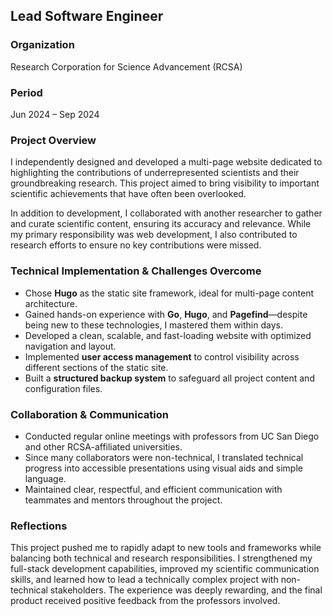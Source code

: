 ## Lead Software Engineer

### Organization

Research Corporation for Science Advancement (RCSA)

### Period

Jun 2024 – Sep 2024

### Project Overview

I independently designed and developed a multi-page website dedicated to highlighting the contributions of underrepresented scientists and their groundbreaking research. This project aimed to bring visibility to important scientific achievements that have often been overlooked.

In addition to development, I collaborated with another researcher to gather and curate scientific content, ensuring its accuracy and relevance. While my primary responsibility was web development, I also contributed to research efforts to ensure no key contributions were missed.

### Technical Implementation & Challenges Overcome

- Chose **Hugo** as the static site framework, ideal for multi-page content architecture.
- Gained hands-on experience with **Go**, **Hugo**, and **Pagefind**—despite being new to these technologies, I mastered them within days.
- Developed a clean, scalable, and fast-loading website with optimized navigation and layout.
- Implemented **user access management** to control visibility across different sections of the static site.
- Built a **structured backup system** to safeguard all project content and configuration files.

### Collaboration & Communication

- Conducted regular online meetings with professors from UC San Diego and other RCSA-affiliated universities.
- Since many collaborators were non-technical, I translated technical progress into accessible presentations using visual aids and simple language.
- Maintained clear, respectful, and efficient communication with teammates and mentors throughout the project.

### Reflections

This project pushed me to rapidly adapt to new tools and frameworks while balancing both technical and research responsibilities. I strengthened my full-stack development capabilities, improved my scientific communication skills, and learned how to lead a technically complex project with non-technical stakeholders. The experience was deeply rewarding, and the final product received positive feedback from the professors involved.

